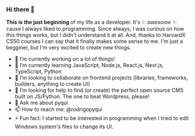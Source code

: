 ### Hi there 👋

**This is the just beginning** of my life as a developer. It's ✨ _awesome_ ✨ cause I always liked to programming. Since always, I was curious on how this things works, but I didn't understand it at all. And, thanks to HarvardX CS50 courses I can say that it finally makes some sense to me. I'm just a begginer, but I'm very excited to create new things.

- 🔭 I’m currently working on a lot of things!
- 🌱 I’m currently learning JavaScript, Node.js, React.js, Next.js, TypeScript, Python
- 👯 I’m looking to collaborate on frontend projects (libraries, frameworks, builders, anything to create UI)
- 🤔 I’m looking for help to find (or create) the perfect open source CMS built on JS/Python. The one to beat Wordpress, please!
- 💬 Ask me about pyqui
- 📫 How to reach me: @rodrigopyqui
- ⚡ Fun fact: I started to be interested in programming when I tried to edit Windows system's files to change its UI.
